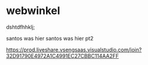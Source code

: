 ﻿# webwinkel
dshtdfhhklj;

santos was hier
santos was hier pt2

https://prod.liveshare.vsengsaas.visualstudio.com/join?32D91790E4972A1C4991EC27CBBC114AA2FF